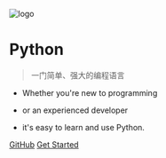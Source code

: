 ![logo](https://www.python.org/static/img/python-logo@2x.png ':size=400x100')

# Python

> 一门简单、强大的编程语言

- Whether you're new to programming

- or an experienced developer

- it's easy to learn and use Python.

[GitHub](https://github.com/caiwu2252711582/docs)
[Get Started](/part1/)
